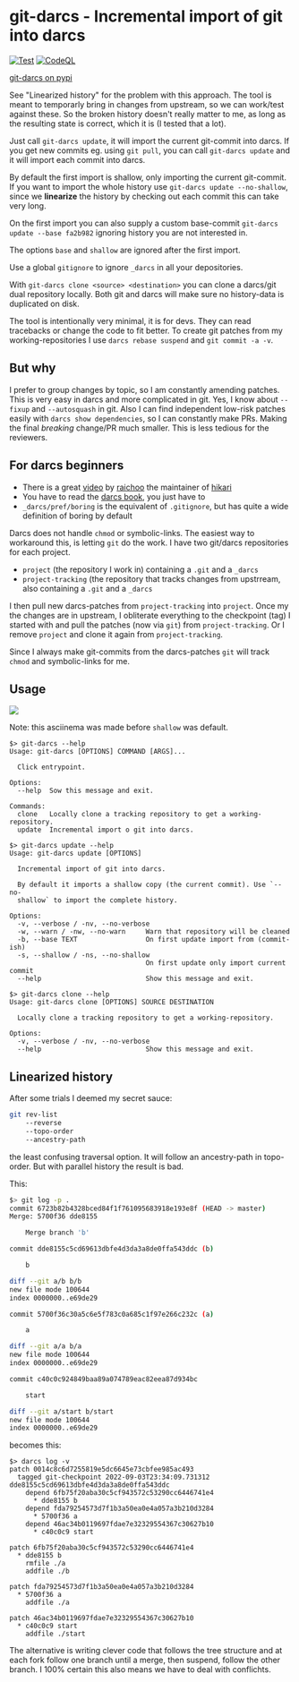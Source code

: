 git-darcs - Incremental import of git into darcs
================================================

[![Test](https://github.com/ganwell/git-darcs/actions/workflows/test.yml/badge.svg)](https://github.com/ganwell/git-darcs/actions/workflows/test.yml) [![CodeQL](https://github.com/ganwell/git-darcs/actions/workflows/codeql-analysis.yml/badge.svg)](https://github.com/ganwell/git-darcs/actions/workflows/codeql-analysis.yml)

[git-darcs on pypi](https://pypi.org/project/git-darcs/)

See "Linearized history" for the problem with this approach. The tool is meant
to temporarly bring in changes from upstream, so we can work/test against these.
So the broken history doesn't really matter to me, as long as the resulting
state is correct, which it is (I tested that a lot).

Just call `git-darcs update`, it will import the current git-commit into darcs.
If you get new commits eg. using `git pull`, you can call `git-darcs update` and
it will import each commit into darcs.

By default the first import is shallow, only importing the current git-commit.
If you want to import the whole history use `git-darcs update --no-shallow`,
since we **linearize** the history by checking out each commit this can take
very long.

On the first import you can also supply a custom base-commit `git-darcs update
--base fa2b982` ignoring history you are not interested in.

The options `base` and `shallow` are ignored after the first import.

Use a global `gitignore` to ignore `_darcs` in all your depositories.

With `git-darcs clone <source> <destination>` you can clone a darcs/git dual
repository locally. Both git and darcs will make sure no history-data is
duplicated on disk.

The tool is intentionally very minimal, it is for devs. They can read tracebacks
or change the code to fit better. To create git patches from my
working-repositories I use `darcs rebase suspend` and `git commit -a -v`.

But why
-------

I prefer to group changes by topic, so I am constantly amending patches. This is
very easy in darcs and more complicated in git. Yes, I know about `--fixup` and
`--autosquash` in git. Also I can find independent low-risk patches easily with
`darcs show dependencies`, so I can constantly make PRs. Making the final
_breaking_ change/PR much smaller. This is less tedious for the reviewers.

For darcs beginners
-------------------

* There is a great [video](https://hikari.acmelabs.space/videos/hikari-darcs.mp4) by
  [raichoo](https://hub.darcs.net/raichoo) the maintainer of
  [hikari](https://hikari.acmelabs.space/)
* You have to read the [darcs book](https://darcsbook.acmelabs.space/), you just
  have to
* `_darcs/pref/boring` is the equivalent of `.gitignore`, but has quite a wide
  definition of boring by default

Darcs does not handle `chmod` or symbolic-links. The easiest way to workaround
this, is letting `git` do the work. I have two git/darcs repositories for each
project.

* `project` (the repository I work in) containing a `.git` and a `_darcs`
* `project-tracking` (the repository that tracks changes from upstrream,
   also containing a `.git` and a `_darcs`

I then pull new darcs-patches from `project-tracking` into `project`. Once my
the changes are in upstream, I obliterate everything to the checkpoint (tag) I
started with and pull the patches (now via `git`) from `project-tracking`. Or I
remove `project` and clone it again from `project-tracking`.

Since I always make git-commits from the darcs-patches `git` will track `chmod`
and symbolic-links for me.

Usage
-----

<a href="https://asciinema.org/a/518694" target="_blank"><img
src="https://asciinema.org/a/518694.svg" /></a>

Note: this asciinema was made before `shallow` was default.

```
$> git-darcs --help
Usage: git-darcs [OPTIONS] COMMAND [ARGS]...

  Click entrypoint.

Options:
  --help  Sow this message and exit.

Commands:
  clone   Locally clone a tracking repository to get a working-repository.
  update  Incremental import o git into darcs.
```

```
$> git-darcs update --help
Usage: git-darcs update [OPTIONS]

  Incremental import of git into darcs.

  By default it imports a shallow copy (the current commit). Use `--no-
  shallow` to import the complete history.

Options:
  -v, --verbose / -nv, --no-verbose
  -w, --warn / -nw, --no-warn     Warn that repository will be cleaned
  -b, --base TEXT                 On first update import from (commit-ish)
  -s, --shallow / -ns, --no-shallow
                                  On first update only import current commit
  --help                          Show this message and exit.
```

```
$> git-darcs clone --help
Usage: git-darcs clone [OPTIONS] SOURCE DESTINATION

  Locally clone a tracking repository to get a working-repository.

Options:
  -v, --verbose / -nv, --no-verbose
  --help                          Show this message and exit.
```

Linearized history
------------------

After some trials I deemed my secret sauce:

```bash
git rev-list
    --reverse
    --topo-order
    --ancestry-path
```

the least confusing traversal option. It will follow an ancestry-path in
topo-order. But with parallel history the result is bad.

This:

```bash
$> git log -p .
commit 6723b82b4328bced84f1f761095683918e193e8f (HEAD -> master)
Merge: 5700f36 dde8155

    Merge branch 'b'

commit dde8155c5cd69613dbfe4d3da3a8de0ffa543ddc (b)

    b

diff --git a/b b/b
new file mode 100644
index 0000000..e69de29

commit 5700f36c30a5c6e5f783c0a685c1f97e266c232c (a)

    a

diff --git a/a b/a
new file mode 100644
index 0000000..e69de29

commit c40c0c924849baa89a074789eac82eea87d934bc

    start

diff --git a/start b/start
new file mode 100644
index 0000000..e69de29
```

becomes this:

```
$> darcs log -v
patch 0014c8c6d7255819e5dc6645e73cbfee985ac493
  tagged git-checkpoint 2022-09-03T23:34:09.731312 dde8155c5cd69613dbfe4d3da3a8de0ffa543ddc
    depend 6fb75f20aba30c5cf943572c53290cc6446741e4
      * dde8155 b
    depend fda79254573d7f1b3a50ea0e4a057a3b210d3284
      * 5700f36 a
    depend 46ac34b0119697fdae7e32329554367c30627b10
      * c40c0c9 start

patch 6fb75f20aba30c5cf943572c53290cc6446741e4
  * dde8155 b
    rmfile ./a
    addfile ./b

patch fda79254573d7f1b3a50ea0e4a057a3b210d3284
  * 5700f36 a
    addfile ./a

patch 46ac34b0119697fdae7e32329554367c30627b10
  * c40c0c9 start
    addfile ./start
```

The alternative is writing clever code that follows the tree structure and at
each fork follow one branch until a merge, then suspend, follow the other
branch. I 100% certain this also means we have to deal with conflichts.
